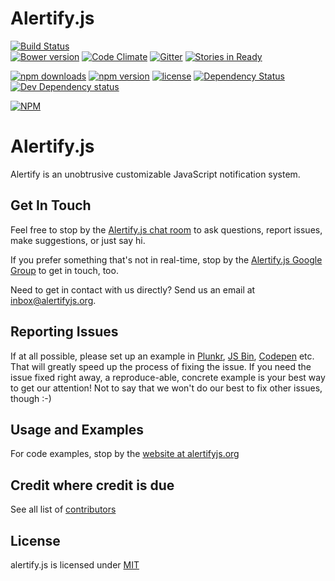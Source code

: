 # Alertify.js

[![Build Status](https://semaphoreci.com/api/v1/projects/c3e649b0-cd60-46bd-9a7a-3d23a7e55589/519553/badge.svg)](https://semaphoreci.com/alertifyjs/alertify-js)      
[![Bower version](https://badge.fury.io/bo/alertifyjs.svg)](http://badge.fury.io/bo/alertifyjs)
[![Code Climate](https://codeclimate.com/github/alertifyjs/alertify.js/badges/gpa.svg)](https://codeclimate.com/github/alertifyjs/alertify.js)
[![Gitter](https://badges.gitter.im/Join%20Chat.svg)](https://gitter.im/alertifyjs/alertify.js?utm_source=badge&utm_medium=badge&utm_campaign=pr-badge)
[![Stories in Ready](https://badge.waffle.io/alertifyjs/alertify.js.png?label=ready&title=Ready)](https://waffle.io/alertifyjs/alertify.js)

[![npm downloads](https://img.shields.io/npm/dm/localeval.svg)](https://www.npmjs.com/package/alertify.js)
[![npm version](https://img.shields.io/npm/v/alertify.js.svg)](https://www.npmjs.com/package/alertify.js)
[![license](https://img.shields.io/npm/l/alertify.js.svg)](https://www.npmjs.com/package/alertify.js)
[![Dependency Status](https://david-dm.org/alertifyjs/alertify.js.svg)](https://david-dm.org/alertifyjs/alertify.js)
[![Dev Dependency status](https://david-dm.org/alertifyjs/alertify.js/dev-status.svg)](https://david-dm.org/alertifyjs/alertify.js#info=devDependencies&view=table)

[![NPM](https://nodei.co/npm/alertify.js.png)](https://nodei.co/npm/alertify.js/)

# Alertify.js

Alertify is an unobtrusive customizable JavaScript notification system.

## Get In Touch

Feel free to stop by the [Alertify.js chat room](https://gitter.im/alertifyjs/alertify.js) to ask questions, report issues, make suggestions, or just say hi.

If you prefer something that's not in real-time, stop by the [Alertify.js Google Group](https://groups.google.com/forum/#!forum/alertifyjs/new) to get in touch, too.

Need to get in contact with us directly? Send us an email at [inbox@alertifyjs.org](mailto:inbox@alertifyjs.org).

## Reporting Issues

If at all possible, please set up an example in [Plunkr](http://plunkr.co), [JS Bin](//jsbin.com), [Codepen](http://codepen.io/)
etc. That will greatly speed up the process of fixing the issue. If you need the issue fixed right away, a reproduce-able,
concrete example is your best way to get our attention! Not to say that we won't do our best to fix other issues, though :-)

## Usage and Examples

For code examples, stop by the [website at alertifyjs.org](http://alertifyjs.org/)

## Credit where credit is due

See all list of [contributors](https://github.com/alertifyjs/alertify.js/contributors)

## License

alertify.js is licensed under [MIT](http://www.opensource.org/licenses/MIT)
